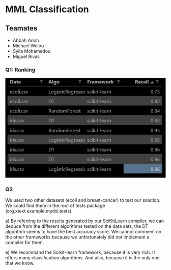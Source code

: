 # MML Classification

## Teamates

- Abbah Anoh
- Michael Wolou
- Sylla Mohamadou
- Miguel Rivas

### Q1: Ranking

![Ranking](ranking.png)

### Q2

We used two other datasets (ecoli and breast-cancer) to test our solution. We could find them in the root of tests package (org.xtext.example.mydsl.tests).

a) By referring to the results generated by our SciKitLearn compiler, we can deduce from the different algorithms tested on the data sets, the DT algorithm seems to have the best accuracy score. We cannot comment on the other frameworks because we unfortunately did not implement a compiler for them.

e) We recommand the Scikit-learn framework, because it is very rich. It offers many classification algorithms. And also, because it is the only one that we know.
